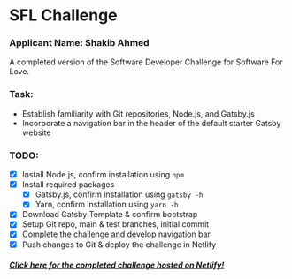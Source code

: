 # SFL Challenge
### Applicant Name: Shakib Ahmed
A completed version of the Software Developer Challenge for Software For Love.

### Task:
- Establish familiarity with Git repositories, Node.js, and Gatsby.js
- Incorporate a navigation bar in the header of the default starter Gatsby website

### TODO:
- [x] Install Node.js, confirm installation using ```npm```
- [x] Install required packages
    - [x] Gatsby.js, confirm installation using ```gatsby -h```
    - [x] Yarn, confirm installation using ```yarn -h```
- [x] Download Gatsby Template & confirm bootstrap
- [x] Setup Git repo, main & test branches, initial commit
- [x] Complete the challenge and develop navigation bar
- [x] Push changes to Git & deploy the challenge in Netlify

##### [Click here for the completed challenge hosted on Netlify!](https://sflchallenge-shakib.netlify.app/)
